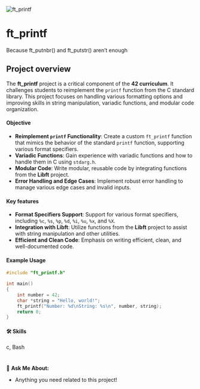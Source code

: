![ft_printf](https://github.com/user-attachments/assets/53ac3606-96d2-472b-a02c-7e4be0e0341e)



# ft_printf
Because ft_putnbr() and ft_putstr() aren’t enough

## **Project overview**
The **ft_printf** project is a critical component of the **42 curriculum**.
It challenges students to reimplement the `printf` function from the C standard library.
This project focuses on handling various formatting options and improving skills in string manipulation, variadic functions, and modular code organization.

#### **Objective**
- **Reimplement `printf` Functionality**: Create a custom `ft_printf` function that mimics the behavior of the standard `printf` function, supporting various format specifiers.
- **Variadic Functions**: Gain experience with variadic functions and how to handle them in C using `stdarg.h`.
- **Modular Code**: Write modular, reusable code by integrating functions from the **Libft** project.
- **Error Handling and Edge Cases**: Implement robust error handling to manage various edge cases and invalid inputs.

#### **Key features**
- **Format Specifiers Support**: Support for various format specifiers, including `%c`, `%s`, `%p`, `%d`, `%i`, `%u`, `%x`, and `%X`.
- **Integration with Libft**: Utilize functions from the **Libft** project to assist with string manipulation and other utilities.
- **Efficient and Clean Code**: Emphasis on writing efficient, clean, and well-documented code.

#### **Example Usage**
```c
#include "ft_printf.h"

int main()
{
    int number = 42;
    char *string = "Hello, world!";
    ft_printf("Number: %d\nString: %s\n", number, string);
    return 0;
}
```

#### 🛠 Skills
c, Bash 

#
💬 **Ask Me About:**
- Anything you need related to this project!
